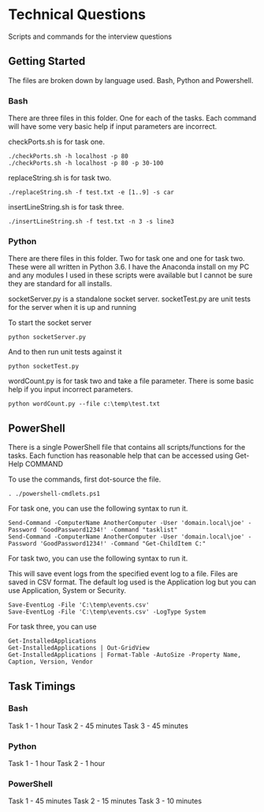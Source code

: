 # Technical Questions

Scripts and commands for the interview questions

## Getting Started

The files are broken down by language used. Bash, Python and Powershell.

### Bash

There are three files in this folder. One for each of the tasks.
Each command will have some very basic help if input parameters are incorrect.

checkPorts.sh is for task one.

```
./checkPorts.sh -h localhost -p 80
./checkPorts.sh -h localhost -p 80 -p 30-100
```

replaceString.sh is for task two.

```
./replaceString.sh -f test.txt -e [1..9] -s car
```

insertLineString.sh is for task three.

```
./insertLineString.sh -f test.txt -n 3 -s line3
```

### Python

There are there files in this folder. Two for task one and one for task two.
These were all written in Python 3.6. I have the Anaconda install on my PC and any
modules I used in these scripts were available but I cannot be sure they are standard
for all installs.

socketServer.py is a standalone socket server.
socketTest.py are unit tests for the server when it is up and running

To start the socket server

```
python socketServer.py

```

And to then run unit tests against it

```
python socketTest.py
```


wordCount.py is for task two and take a file parameter. There is some basic help if you input incorrect parameters.

```
python wordCount.py --file c:\temp\test.txt
```



## PowerShell

There is a single PowerShell file that contains all scripts/functions for the tasks.
Each function has reasonable help that can be accessed using Get-Help COMMAND

To use the commands, first dot-source the file.

```
. ./powershell-cmdlets.ps1
```

For task one, you can use the following syntax to run it.

```
Send-Command -ComputerName AnotherComputer -User 'domain.local\joe' -Password 'GoodPassword1234!' -Command "tasklist"
Send-Command -ComputerName AnotherComputer -User 'domain.local\joe' -Password 'GoodPassword1234!' -Command "Get-ChildItem C:"
```

For task two, you can use the following syntax to run it.

This will save event logs from the specified event log to a file.
Files are saved in CSV format.
The default log used is the Application log but you can use Application, System or Security.

```
Save-EventLog -File 'C:\temp\events.csv'
Save-EventLog -File 'C:\temp\events.csv' -LogType System
```


For task three, you can use

```
Get-InstalledApplications
Get-InstalledApplications | Out-GridView
Get-InstalledApplications | Format-Table -AutoSize -Property Name, Caption, Version, Vendor
```


## Task Timings


### Bash

Task 1 - 1 hour
Task 2 - 45 minutes
Task 3 - 45 minutes

### Python

Task 1 - 1 hour
Task 2 - 1 hour

### PowerShell

Task 1 - 45 minutes
Task 2 - 15 minutes
Task 3 - 10 minutes








